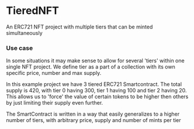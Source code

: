 # TieredNFT
An ERC721 NFT project with multiple tiers that can be minted simultaneously

### Use case
In some situations it may make sense to allow for several 'tiers' within one single NFT project. We define tier as a part of a collection with its own specific price, number and max supply.

In this example project we have 3 tiered ERC721 Smartcontract. The total supply is 420, with tier 0 having 300, tier 1 having 100 and tier 2 having 20. This allows us to 'force' the value of certain tokens to be higher then others by just limiting their supply even further.

The SmartContract is written in a way that easily generalizes to a higher number of tiers, with arbitrary price, supply and number of mints per tier


